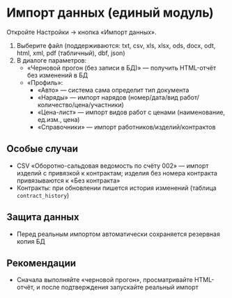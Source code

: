 # Импорт данных (единый модуль)

Откройте Настройки → кнопка «Импорт данных».

1) Выберите файл (поддерживаются: txt, csv, xls, xlsx, ods, docx, odt, html, xml, pdf (табличный), dbf, json)
2) В диалоге параметров:
   - «Черновой прогон (без записи в БД)» — получить HTML-отчёт без изменений в БД
   - «Профиль»:
     - «Авто» — система сама определит тип документа
     - «Наряды» — импорт нарядов (номер/дата/вид работ/количество/цена/участники)
     - «Цена-лист» — импорт видов работ с ценами (наименование, ед.изм., цена)
     - «Справочники» — импорт работников/изделий/контрактов

## Особые случаи
- CSV «Оборотно-сальдовая ведомость по счёту 002» — импорт изделий с привязкой к контрактам; изделия без номера контракта привязываются к «Без контракта»
- Контракты: при обновлении пишется история изменений (таблица `contract_history`)

## Защита данных
- Перед реальным импортом автоматически сохраняется резервная копия БД

## Рекомендации
- Сначала выполняйте «черновой прогон», просматривайте HTML-отчёт, и после подтверждения запускайте реальный импорт
